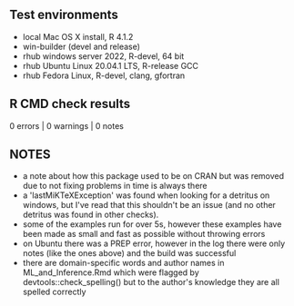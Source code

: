 
## Test environments
* local Mac OS X install, R 4.1.2
* win-builder (devel and release)
* rhub windows server 2022, R-devel, 64 bit
* rhub Ubuntu Linux 20.04.1 LTS, R-release GCC
* rhub Fedora Linux, R-devel, clang, gfortran

## R CMD check results

0 errors | 0 warnings | 0 notes

## NOTES

* a note about how this package used to be on CRAN but was removed due to not fixing problems in time is always there
* a 'lastMiKTeXException' was found when looking for a detritus on windows, but I've read that this shouldn't be an issue (and no other detritus was found in other checks).
* some of the examples run for over 5s, however these examples have been made as small and fast as possible without throwing errors
* on Ubuntu there was a PREP error, however in the log there were only notes (like the ones above) and the build was successful
* there are domain-specific words and author names in ML_and_Inference.Rmd which were flagged by devtools::check_spelling() but to the author's knowledge they are all spelled correctly


